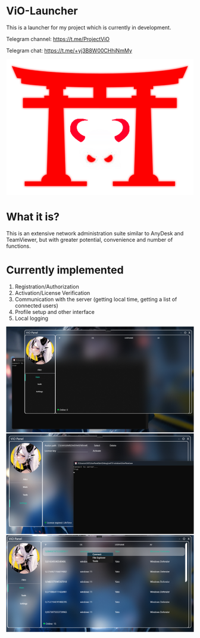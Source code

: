 # ViO-Launcher
This is a launcher for my project which is currently in development.

Telegram channel: https://t.me/ProjectViO

Telegram chat: https://t.me/+yj3B8W00CHhjNmMy

![alt text](Sources/Resources/mg.png "Logo")

# What it is?
This is an extensive network administration suite similar to AnyDesk and TeamViewer, but with greater potential, convenience and number of functions.

# Currently implemented
1. Registration/Authorization
2. Activation/License Verification
3. Communication with the server (getting local time, getting a list of connected users)
4. Profile setup and other interface
5. Local logging

![alt text](Screensots/1.png "Picture")
![alt text](Screensots/2.png "Picture")
![alt text](Screensots/3.png "Picture")
